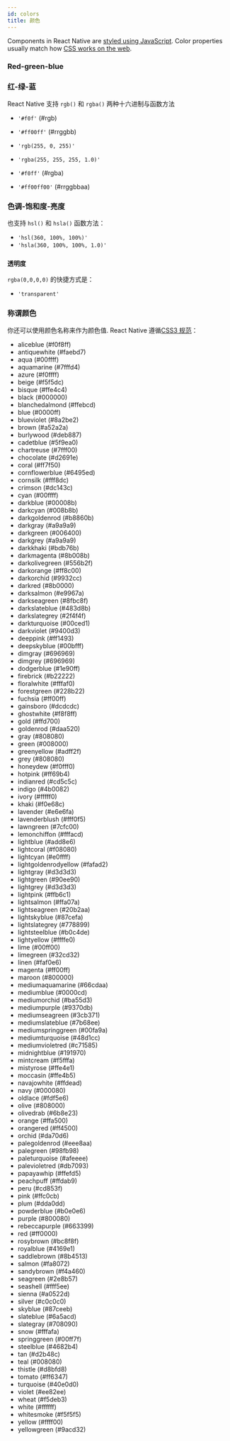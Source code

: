 ```yaml
---
id: colors
title: 颜色
---
```


Components in React Native are [styled using JavaScript](style.md). Color properties usually match how [CSS works on the web](https://developer.mozilla.org/en-US/docs/Web/CSS/color_value).

### Red-green-blue
### 红-绿-蓝

React Native 支持 `rgb()` 和 `rgba()` 两种十六进制与函数方法

* `'#f0f'` (#rgb)
* `'#ff00ff'` (#rrggbb)

* `'rgb(255, 0, 255)'`
* `'rgba(255, 255, 255, 1.0)'`

* `'#f0ff'` (#rgba)
* `'#ff00ff00'` (#rrggbbaa)

### 色调-饱和度-亮度

也支持 `hsl()` 和 `hsla()` 函数方法：

* `'hsl(360, 100%, 100%)'`
* `'hsla(360, 100%, 100%, 1.0)'`

### `透明度`

`rgba(0,0,0,0)` 的快捷方式是：

* `'transparent'`

### 称谓颜色

你还可以使用颜色名称来作为颜色值. React Native 遵循[CSS3 规范](http://www.w3.org/TR/css3-color/#svg-color)：

* <color aliceblue /> aliceblue (#f0f8ff)
* <color antiquewhite /> antiquewhite (#faebd7)
* <color aqua /> aqua (#00ffff)
* <color aquamarine /> aquamarine (#7fffd4)
* <color azure /> azure (#f0ffff)
* <color beige /> beige (#f5f5dc)
* <color bisque /> bisque (#ffe4c4)
* <color black /> black (#000000)
* <color blanchedalmond /> blanchedalmond (#ffebcd)
* <color blue /> blue (#0000ff)
* <color blueviolet /> blueviolet (#8a2be2)
* <color brown /> brown (#a52a2a)
* <color burlywood /> burlywood (#deb887)
* <color cadetblue /> cadetblue (#5f9ea0)
* <color chartreuse /> chartreuse (#7fff00)
* <color chocolate /> chocolate (#d2691e)
* <color coral /> coral (#ff7f50)
* <color cornflowerblue /> cornflowerblue (#6495ed)
* <color cornsilk /> cornsilk (#fff8dc)
* <color crimson /> crimson (#dc143c)
* <color cyan /> cyan (#00ffff)
* <color darkblue /> darkblue (#00008b)
* <color darkcyan /> darkcyan (#008b8b)
* <color darkgoldenrod /> darkgoldenrod (#b8860b)
* <color darkgray /> darkgray (#a9a9a9)
* <color darkgreen /> darkgreen (#006400)
* <color darkgrey /> darkgrey (#a9a9a9)
* <color darkkhaki /> darkkhaki (#bdb76b)
* <color darkmagenta /> darkmagenta (#8b008b)
* <color darkolivegreen /> darkolivegreen (#556b2f)
* <color darkorange /> darkorange (#ff8c00)
* <color darkorchid /> darkorchid (#9932cc)
* <color darkred /> darkred (#8b0000)
* <color darksalmon /> darksalmon (#e9967a)
* <color darkseagreen /> darkseagreen (#8fbc8f)
* <color darkslateblue /> darkslateblue (#483d8b)
* <color darkslategrey /> darkslategrey (#2f4f4f)
* <color darkturquoise /> darkturquoise (#00ced1)
* <color darkviolet /> darkviolet (#9400d3)
* <color deeppink /> deeppink (#ff1493)
* <color deepskyblue /> deepskyblue (#00bfff)
* <color dimgray /> dimgray (#696969)
* <color dimgrey /> dimgrey (#696969)
* <color dodgerblue /> dodgerblue (#1e90ff)
* <color firebrick /> firebrick (#b22222)
* <color floralwhite /> floralwhite (#fffaf0)
* <color forestgreen /> forestgreen (#228b22)
* <color fuchsia /> fuchsia (#ff00ff)
* <color gainsboro /> gainsboro (#dcdcdc)
* <color ghostwhite /> ghostwhite (#f8f8ff)
* <color gold /> gold (#ffd700)
* <color goldenrod /> goldenrod (#daa520)
* <color gray /> gray (#808080)
* <color green /> green (#008000)
* <color greenyellow /> greenyellow (#adff2f)
* <color grey /> grey (#808080)
* <color honeydew /> honeydew (#f0fff0)
* <color hotpink /> hotpink (#ff69b4)
* <color indianred /> indianred (#cd5c5c)
* <color indigo /> indigo (#4b0082)
* <color ivory /> ivory (#fffff0)
* <color khaki /> khaki (#f0e68c)
* <color lavender /> lavender (#e6e6fa)
* <color lavenderblush /> lavenderblush (#fff0f5)
* <color lawngreen /> lawngreen (#7cfc00)
* <color lemonchiffon /> lemonchiffon (#fffacd)
* <color lightblue /> lightblue (#add8e6)
* <color lightcoral /> lightcoral (#f08080)
* <color lightcyan /> lightcyan (#e0ffff)
* <color lightgoldenrodyellow /> lightgoldenrodyellow (#fafad2)
* <color lightgray /> lightgray (#d3d3d3)
* <color lightgreen /> lightgreen (#90ee90)
* <color lightgrey /> lightgrey (#d3d3d3)
* <color lightpink /> lightpink (#ffb6c1)
* <color lightsalmon /> lightsalmon (#ffa07a)
* <color lightseagreen /> lightseagreen (#20b2aa)
* <color lightskyblue /> lightskyblue (#87cefa)
* <color lightslategrey /> lightslategrey (#778899)
* <color lightsteelblue /> lightsteelblue (#b0c4de)
* <color lightyellow /> lightyellow (#ffffe0)
* <color lime /> lime (#00ff00)
* <color limegreen /> limegreen (#32cd32)
* <color linen /> linen (#faf0e6)
* <color magenta /> magenta (#ff00ff)
* <color maroon /> maroon (#800000)
* <color mediumaquamarine /> mediumaquamarine (#66cdaa)
* <color mediumblue /> mediumblue (#0000cd)
* <color mediumorchid /> mediumorchid (#ba55d3)
* <color mediumpurple /> mediumpurple (#9370db)
* <color mediumseagreen /> mediumseagreen (#3cb371)
* <color mediumslateblue /> mediumslateblue (#7b68ee)
* <color mediumspringgreen /> mediumspringgreen (#00fa9a)
* <color mediumturquoise /> mediumturquoise (#48d1cc)
* <color mediumvioletred /> mediumvioletred (#c71585)
* <color midnightblue /> midnightblue (#191970)
* <color mintcream /> mintcream (#f5fffa)
* <color mistyrose /> mistyrose (#ffe4e1)
* <color moccasin /> moccasin (#ffe4b5)
* <color navajowhite /> navajowhite (#ffdead)
* <color navy /> navy (#000080)
* <color oldlace /> oldlace (#fdf5e6)
* <color olive /> olive (#808000)
* <color olivedrab /> olivedrab (#6b8e23)
* <color orange /> orange (#ffa500)
* <color orangered /> orangered (#ff4500)
* <color orchid /> orchid (#da70d6)
* <color palegoldenrod /> palegoldenrod (#eee8aa)
* <color palegreen /> palegreen (#98fb98)
* <color paleturquoise /> paleturquoise (#afeeee)
* <color palevioletred /> palevioletred (#db7093)
* <color papayawhip /> papayawhip (#ffefd5)
* <color peachpuff /> peachpuff (#ffdab9)
* <color peru /> peru (#cd853f)
* <color pink /> pink (#ffc0cb)
* <color plum /> plum (#dda0dd)
* <color powderblue /> powderblue (#b0e0e6)
* <color purple /> purple (#800080)
* <color rebeccapurple /> rebeccapurple (#663399)
* <color red /> red (#ff0000)
* <color rosybrown /> rosybrown (#bc8f8f)
* <color royalblue /> royalblue (#4169e1)
* <color saddlebrown /> saddlebrown (#8b4513)
* <color salmon /> salmon (#fa8072)
* <color sandybrown /> sandybrown (#f4a460)
* <color seagreen /> seagreen (#2e8b57)
* <color seashell /> seashell (#fff5ee)
* <color sienna /> sienna (#a0522d)
* <color silver /> silver (#c0c0c0)
* <color skyblue /> skyblue (#87ceeb)
* <color slateblue /> slateblue (#6a5acd)
* <color slategray /> slategray (#708090)
* <color snow /> snow (#fffafa)
* <color springgreen /> springgreen (#00ff7f)
* <color steelblue /> steelblue (#4682b4)
* <color tan /> tan (#d2b48c)
* <color teal /> teal (#008080)
* <color thistle /> thistle (#d8bfd8)
* <color tomato /> tomato (#ff6347)
* <color turquoise /> turquoise (#40e0d0)
* <color violet /> violet (#ee82ee)
* <color wheat /> wheat (#f5deb3)
* <color white /> white (#ffffff)
* <color whitesmoke /> whitesmoke (#f5f5f5)
* <color yellow /> yellow (#ffff00)
* <color yellowgreen /> yellowgreen (#9acd32)
